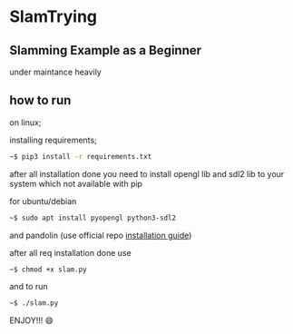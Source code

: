 # SlamTrying

## Slamming Example as a Beginner 

under maintance heavily

## how to run

on linux;

installing requirements;
```sh
~$ pip3 install -r requirements.txt
```

after all installation done you need to install opengl lib and sdl2 lib to your system which not available with pip

for ubuntu/debian
```sh
~$ sudo apt install pyopengl python3-sdl2
```

and pandolin (use official repo [installation guide](https://github.com/uoip/pangolin)) 

after all req installation done use 
```sh
~$ chmod +x slam.py
```

and to run

```sh
~$ ./slam.py
```

ENJOY!!! 😄
